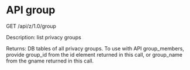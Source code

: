 API group
=========

GET /api/z/1.0/group


Description: list privacy groups


Returns: DB tables of all privacy groups. To use with API group_members, provide group_id from the id element returned in this call, or group_name from the gname returned in this call.

 